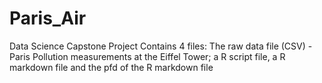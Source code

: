 # Paris_Air
Data Science Capstone Project
Contains 4 files: The raw data file (CSV) - Paris Pollution measurements at the Eiffel Tower; a R script file, a R markdown file and the pfd of the R markdown file
